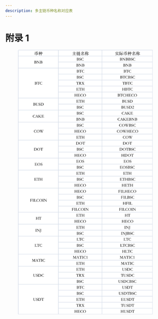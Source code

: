 ```yaml
---
description: 多主链币种名称对应表
---
```


# 附录 1

<figure><img src=".gitbook/assets/image (1).png" alt=""><figcaption></figcaption></figure>
